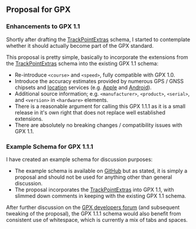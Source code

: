 ## Proposal for GPX


### Enhancements to GPX 1.1

Shortly after drafting the [TrackPointExtras](../xmlschemas/logiqx/tpx/1/0/README.md) schema, I started to contemplate whether it should actually become part of the GPX standard.

This proposal is pretty simple, basically to incorporate the extensions from the [TrackPointExtras](../xmlschemas/logiqx/tpx/1/0/README.md) schema into the existing GPX 1.1 schema:

- Re-introduce `<course>` and `<speed>`, fully compatible with GPX 1.0.
- Introduce the accuracy estimates provided by numerous GPS / GNSS chipsets and [location](../apis/location.md) services (e.g. [Apple](https://developer.apple.com/documentation/corelocation/cllocation) and [Android](https://developer.android.com/reference/android/location/Location)).
- Additional source information;  e.g. `<manufacturer>`, `<product>`, `<serial>`, and `<version>` in  `<hardware>` elements.
- There is a reasonable argument for calling this GPX 1.1.1 as it is a small release in it's own right that does not replace well established extensions.
- There are absolutely no breaking changes / compatibility issues with GPX 1.1.



### Example Schema for GPX 1.1.1

I have created an example schema for discussion purposes:

- The example schema is available on [GitHub](../xmlschemas/logiqx/gpx/proposal.xsd) but as stated, it is simply a proposal and should not be used for anything other than general discussion.
- The proposal incorporates the [TrackPointExtras](../xmlschemas/logiqx/tpx/1/0/README.md) into GPX 1.1, with slimmed down comments in keeping with the existing GPX 1.1 schema.

After further discussion on the [GPX developers forum](https://groups.io/g/gpx) (and subsequent tweaking of the proposal), the GPX 1.1.1 schema would also benefit from consistent use of whitespace, which is currently a mix of tabs and spaces.

